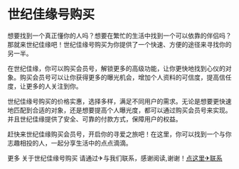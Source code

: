# 世纪佳缘号购买

想要找到一个真正懂你的人吗？想要在繁忙的生活中找到一个可以依靠的伴侣吗？那就来世纪佳缘吧！世纪佳缘号购买为你提供了一个快速、方便的途径来寻找你的另一半。

在世纪佳缘，你可以购买会员号，解锁更多的高级功能，让你更快地找到心仪的对象。购买会员号可以让你获得更多的曝光机会，增加个人资料的可信度，提高信任度，让更多的人关注到你。

世纪佳缘号购买的价格实惠，选择多样，满足不同用户的需求。无论是想要更快速地匹配到合适的对象，还是想要提高个人曝光度，都可以通过购买会员号来实现。并且世纪佳缘提供了安全、可靠的付款方式，保障用户的权益。

赶快来世纪佳缘购买会员号，开启你的寻爱之旅吧！在这里，你可以找到一个与你志趣相投的人，一起分享生活中的点点滴滴。

更多 关于世纪佳缘号购买 请通过✈与我们联系，感谢阅读,谢谢！[点这里✈联系](https://ww.k02.cc)